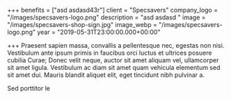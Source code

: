 +++
benefits = ["asd asdasd43r"]
client = "Specsavers"
company_logo = "/images/specsavers-logo.png"
description = "asd asdasd  "
image = "/images/specsavers-shop-sign.jpg"
image_webp = "/images/specsavers-logo.png"
year = "2019-05-31T23:00:00.000+00:00"

+++
Praesent sapien massa, convallis a pellentesque nec, egestas non nisi. Vestibulum ante ipsum primis in faucibus orci luctus et ultrices posuere cubilia Curae; Donec velit neque, auctor sit amet aliquam vel, ullamcorper sit amet ligula. Vestibulum ac diam sit amet quam vehicula elementum sed sit amet dui. Mauris blandit aliquet elit, eget tincidunt nibh pulvinar a.

Sed porttitor le